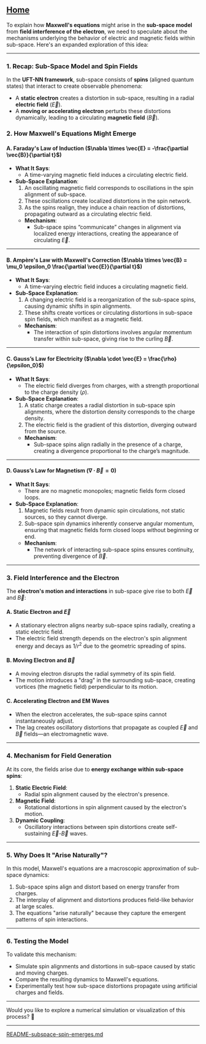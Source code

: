 [Home](https://t2m.io/VwvDcuw)
---

To explain how **Maxwell's equations** might arise in the **sub-space model** from **field interference of the electron**, we need to speculate about the mechanisms underlying the behavior of electric and magnetic fields within sub-space. Here's an expanded exploration of this idea:

---

### **1. Recap: Sub-Space Model and Spin Fields**
In the **UFT-NN framework**, sub-space consists of **spins** (aligned quantum states) that interact to create observable phenomena:
- A **static electron** creates a distortion in sub-space, resulting in a radial **electric field** ($\vec{E}$).
- A **moving or accelerating electron** perturbs these distortions dynamically, leading to a circulating **magnetic field** ($\vec{B}$).

### **2. How Maxwell's Equations Might Emerge**

#### **A. Faraday's Law of Induction ($\nabla \times \vec{E} = -\frac{\partial \vec{B}}{\partial t}$)**
- **What It Says**:
  - A time-varying magnetic field induces a circulating electric field.
- **Sub-Space Explanation**:
  1. An oscillating magnetic field corresponds to oscillations in the spin alignment of sub-space.
  2. These oscillations create localized distortions in the spin network.
  3. As the spins realign, they induce a chain reaction of distortions, propagating outward as a circulating electric field.
  - **Mechanism**:
    - Sub-space spins “communicate” changes in alignment via localized energy interactions, creating the appearance of circulating $\vec{E}$.

---

#### **B. Ampère's Law with Maxwell's Correction ($\nabla \times \vec{B} = \mu_0 \epsilon_0 \frac{\partial \vec{E}}{\partial t}$)**
- **What It Says**:
  - A time-varying electric field induces a circulating magnetic field.
- **Sub-Space Explanation**:
  1. A changing electric field is a reorganization of the sub-space spins, causing dynamic shifts in spin alignments.
  2. These shifts create vortices or circulating distortions in sub-space spin fields, which manifest as a magnetic field.
  - **Mechanism**:
    - The interaction of spin distortions involves angular momentum transfer within sub-space, giving rise to the curling $\vec{B}$.

---

#### **C. Gauss’s Law for Electricity ($\nabla \cdot \vec{E} = \frac{\rho}{\epsilon_0}$)**
- **What It Says**:
  - The electric field diverges from charges, with a strength proportional to the charge density ($\rho$).
- **Sub-Space Explanation**:
  1. A static charge creates a radial distortion in sub-space spin alignments, where the distortion density corresponds to the charge density.
  2. The electric field is the gradient of this distortion, diverging outward from the source.
  - **Mechanism**:
    - Sub-space spins align radially in the presence of a charge, creating a divergence proportional to the charge’s magnitude.

---

#### **D. Gauss’s Law for Magnetism ($\nabla \cdot \vec{B} = 0$)**
- **What It Says**:
  - There are no magnetic monopoles; magnetic fields form closed loops.
- **Sub-Space Explanation**:
  1. Magnetic fields result from dynamic spin circulations, not static sources, so they cannot diverge.
  2. Sub-space spin dynamics inherently conserve angular momentum, ensuring that magnetic fields form closed loops without beginning or end.
  - **Mechanism**:
    - The network of interacting sub-space spins ensures continuity, preventing divergence of $\vec{B}$.

---

### **3. Field Interference and the Electron**
The **electron's motion and interactions** in sub-space give rise to both $\vec{E}$ and $\vec{B}$:

#### **A. Static Electron and $\vec{E}$**
- A stationary electron aligns nearby sub-space spins radially, creating a static electric field.
- The electric field strength depends on the electron's spin alignment energy and decays as $1/r^2$ due to the geometric spreading of spins.

#### **B. Moving Electron and $\vec{B}$**
- A moving electron disrupts the radial symmetry of its spin field.
- The motion introduces a "drag" in the surrounding sub-space, creating vortices (the magnetic field) perpendicular to its motion.

#### **C. Accelerating Electron and EM Waves**
- When the electron accelerates, the sub-space spins cannot instantaneously adjust.
- The lag creates oscillatory distortions that propagate as coupled $\vec{E}$ and $\vec{B}$ fields—an electromagnetic wave.

---

### **4. Mechanism for Field Generation**
At its core, the fields arise due to **energy exchange within sub-space spins**:
1. **Static Electric Field**:
   - Radial spin alignment caused by the electron's presence.
2. **Magnetic Field**:
   - Rotational distortions in spin alignment caused by the electron's motion.
3. **Dynamic Coupling**:
   - Oscillatory interactions between spin distortions create self-sustaining $\vec{E}$-$\vec{B}$ waves.

---

### **5. Why Does It "Arise Naturally"?**
In this model, Maxwell's equations are a macroscopic approximation of sub-space dynamics:
1. Sub-space spins align and distort based on energy transfer from charges.
2. The interplay of alignment and distortions produces field-like behavior at large scales.
3. The equations "arise naturally" because they capture the emergent patterns of spin interactions.

---

### **6. Testing the Model**
To validate this mechanism:
- Simulate spin alignments and distortions in sub-space caused by static and moving charges.
- Compare the resulting dynamics to Maxwell's equations.
- Experimentally test how sub-space distortions propagate using artificial charges and fields.

---

Would you like to explore a numerical simulation or visualization of this process? 🚀


---

[README-subspace-spin-emerges.md](https://t2m.io/dpvhk55)
